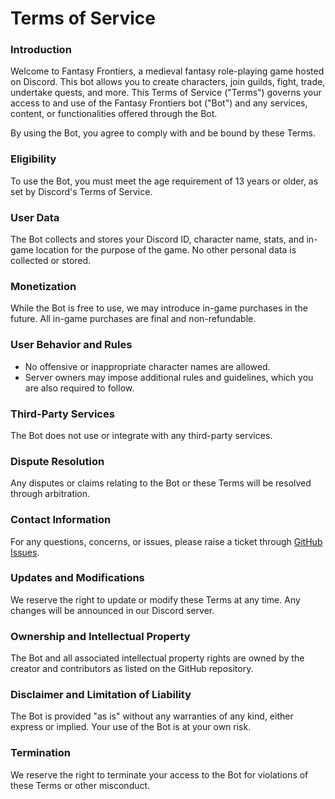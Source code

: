 # Terms of Service

### Introduction

Welcome to Fantasy Frontiers, a medieval fantasy role-playing game hosted on Discord. This bot allows you to create characters, join guilds, fight, trade, undertake quests, and more. This Terms of Service ("Terms") governs your access to and use of the Fantasy Frontiers bot ("Bot") and any services, content, or functionalities offered through the Bot.

By using the Bot, you agree to comply with and be bound by these Terms.

### Eligibility

To use the Bot, you must meet the age requirement of 13 years or older, as set by Discord's Terms of Service.

### User Data

The Bot collects and stores your Discord ID, character name, stats, and in-game location for the purpose of the game. No other personal data is collected or stored.

### Monetization

While the Bot is free to use, we may introduce in-game purchases in the future. All in-game purchases are final and non-refundable.

### User Behavior and Rules

- No offensive or inappropriate character names are allowed.
- Server owners may impose additional rules and guidelines, which you are also required to follow.

### Third-Party Services

The Bot does not use or integrate with any third-party services.

### Dispute Resolution

Any disputes or claims relating to the Bot or these Terms will be resolved through arbitration.

### Contact Information

For any questions, concerns, or issues, please raise a ticket through [GitHub Issues](https://github.com/FantasyFrontiers/FantasyFrontiers/issues/new/choose).

### Updates and Modifications

We reserve the right to update or modify these Terms at any time. Any changes will be announced in our Discord server.

### Ownership and Intellectual Property

The Bot and all associated intellectual property rights are owned by the creator and contributors as listed on the GitHub repository.

### Disclaimer and Limitation of Liability

The Bot is provided "as is" without any warranties of any kind, either express or implied. Your use of the Bot is at your own risk.

### Termination

We reserve the right to terminate your access to the Bot for violations of these Terms or other misconduct.
